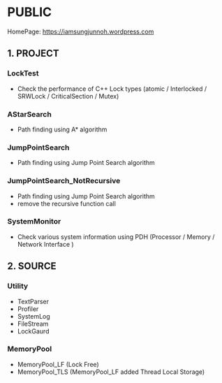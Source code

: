 # PUBLIC
HomePage: https://iamsungjunnoh.wordpress.com

## 1. PROJECT
### LockTest 
* Check the performance of C++ Lock types (atomic / Interlocked / SRWLock / CriticalSection / Mutex)

### AStarSearch
* Path finding using A* algorithm

### JumpPointSearch
* Path finding using Jump Point Search algorithm

### JumpPointSearch_NotRecursive
* Path finding using Jump Point Search algorithm
* remove the recursive function call

### SystemMonitor
* Check various system information using PDH (Processor / Memory / Network Interface )

## 2. SOURCE
### Utility
* TextParser
* Profiler
* SystemLog
* FileStream
* LockGaurd

### MemoryPool
* MemoryPool_LF (Lock Free)
* MemoryPool_TLS (MemoryPool_LF added Thread Local Storage)
